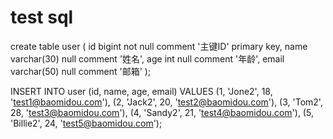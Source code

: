 # test sql
create table user
(
    id    bigint      not null comment '主键ID'
        primary key,
    name  varchar(30) null comment '姓名',
    age   int         null comment '年龄',
    email varchar(50) null comment '邮箱'
);

INSERT INTO user (id, name, age, email) VALUES
(1, 'Jone2', 18, 'test1@baomidou.com'),
(2, 'Jack2', 20, 'test2@baomidou.com'),
(3, 'Tom2', 28, 'test3@baomidou.com'),
(4, 'Sandy2', 21, 'test4@baomidou.com'),
(5, 'Billie2', 24, 'test5@baomidou.com');